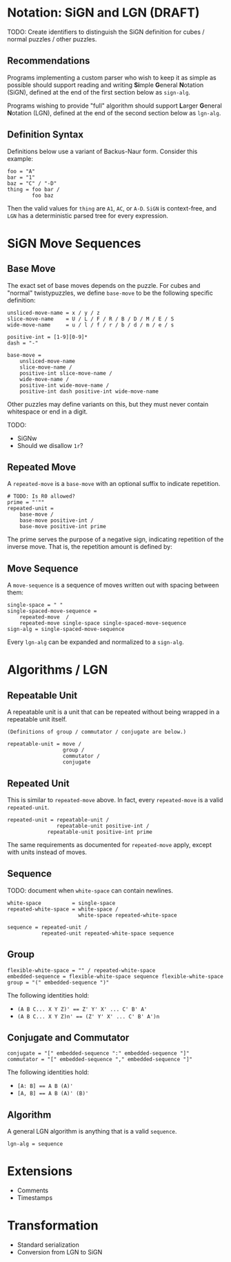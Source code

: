 # Notation: SiGN and LGN (DRAFT)

TODO: Create identifiers to distinguish the SiGN definition for cubes / normal puzzles / other puzzles.

##  Recommendations

Programs implementing a custom parser who wish to keep it as simple as possible should support reading and writing **Si**mple **G**eneral **N**otation (SiGN), defined at the end of the first section below as `sign-alg`.

Programs wishing to provide "full" algorithm should support **L**arger **G**eneral **N**otation (LGN), defined at the end of the second section below as `lgn-alg`.

## Definition Syntax

Definitions below use a variant of Backus-Naur form. Consider this example:

    foo = "A"
    bar = "1"
    baz = "C" / "-D"
    thing = foo bar /
            foo baz

Then the valid values for `thing` are `A1`, `AC`, or `A-D`. `SiGN` is context-free, and `LGN` has a deterministic parsed tree for every expression.

# SiGN Move Sequences

## Base Move

The exact set of base moves depends on the puzzle. For cubes and "normal" twistypuzzles, we define `base-move` to be the following specific definition:

    unsliced-move-name = x / y / z
    slice-move-name    = U / L / F / R / B / D / M / E / S
    wide-move-name     = u / l / f / r / b / d / m / e / s

    positive-int = [1-9][0-9]*
    dash = "-"

    base-move =
        unsliced-move-name
        slice-move-name /
        positive-int slice-move-name /
        wide-move-name /
        positive-int wide-move-name /
        positive-int dash positive-int wide-move-name

Other puzzles may define variants on this, but they must never contain whitespace or end in a digit.

TODO:
- SiGNw
- Should we disallow `1r`?

## Repeated Move

A `repeated-move` is a `base-move` with an optional suffix to indicate repetition.

    # TODO: Is R0 allowed?
    prime = "'""
    repeated-unit =
        base-move /
        base-move positive-int /
        base-move positive-int prime

The prime serves the purpose of a negative sign, indicating repetition of the inverse move. That is, the repetition amount is defined by:


## Move Sequence

A `move-sequence` is a sequence of moves written out with spacing between them:

    single-space = " "
    single-spaced-move-sequence = 
        repeated-move  /
        repeated-move single-space single-spaced-move-sequence
    sign-alg = single-spaced-move-sequence

Every `lgn-alg` can be expanded and normalized to a `sign-alg`.

# Algorithms / LGN

## Repeatable Unit

A repeatable unit is a unit that can be repeated without being wrapped in a repeatable unit itself.

    (Definitions of group / commutator / conjugate are below.)

    repeatable-unit = move /
                      group /
                      commutator /
                      conjugate

## Repeated Unit

This is similar to `repeated-move` above. In fact, every `repeated-move` is a valid `repeated-unit`.

    repeated-unit = repeatable-unit /
                    repeatable-unit positive-int /
                 repeatable-unit positive-int prime

The same requirements as documented for `repeated-move` apply, except with units instead of moves.

## Sequence

TODO: document when `white-space` can contain newlines.

    white-space          = single-space
    repeated-white-space = white-space /
                           white-space repeated-white-space

    sequence = repeated-unit /
               repeated-unit repeated-white-space sequence

## Group

    flexible-white-space = "" / repeated-white-space
    embedded-sequence = flexible-white-space sequence flexible-white-space
    group = "(" embedded-sequence ")"

The following identities hold:

- `(A B C... X Y Z)' == Z' Y' X' ... C' B' A'`
- `(A B C... X Y Z)n' == (Z' Y' X' ... C' B' A')n`

## Conjugate and Commutator

    conjugate = "[" embedded-sequence ":" embedded-sequence "]"
    commutator = "[" embedded-sequence "," embedded-sequence "]"

The following identities hold:

- `[A: B] == A B (A)'`
- `[A, B] == A B (A)' (B)'`

## Algorithm

A general LGN algorithm is anything that is a valid `sequence`.

    lgn-alg = sequence

# Extensions

- Comments
- Timestamps

# Transformation

- Standard serialization
- Conversion from LGN to SiGN
